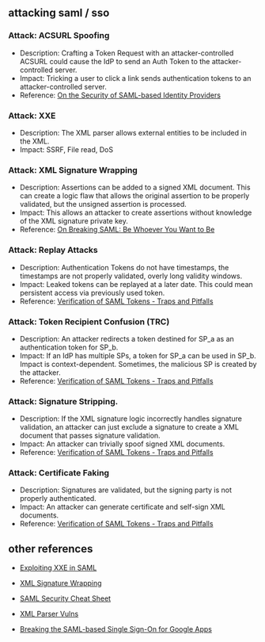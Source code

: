 ## attacking saml / sso

### Attack: ACSURL Spoofing
* Description: Crafting a Token Request with an attacker-controlled ACSURL could cause the IdP to send an Auth Token to the attacker-controlled server.
* Impact: Tricking a user to click a link sends authentication tokens to an attacker-controlled server.
* Reference: [On the Security of SAML-based Identity Providers](https://web-in-security.blogspot.com/2015/04/on-security-of-saml-based-identity.html)

### Attack: XXE
* Description: The XML parser allows external entities to be included in the XML.
* Impact: SSRF, File read, DoS

### Attack: XML Signature Wrapping
* Description: Assertions can be added to a signed XML document. This can create a logic flaw that allows the original assertion to be properly validated, but the unsigned assertion is processed.
* Impact: This allows an attacker to create assertions without knowledge of the XML signature private key.
* Reference: [On Breaking SAML: Be Whoever You Want to Be](https://www.nds.rub.de/media/nds/veroeffentlichungen/2012/08/22/BreakingSAML_3.pdf)

### Attack: Replay Attacks
* Description: Authentication Tokens do not have timestamps, the timestamps are not properly validated, overly long validity windows.
* Impact: Leaked tokens can be replayed at a later date. This could mean persistent access via previously used token.
* Reference: [Verification of SAML Tokens - Traps and Pitfalls](https://web-in-security.blogspot.com/2014/10/verification-of-saml-tokens-traps-and.html)

### Attack: Token Recipient Confusion (TRC)
* Description: An attacker redirects a token destined for SP_a as an authentication token for SP_b.
* Impact: If an IdP has multiple SPs, a token for SP_a can be used in SP_b. Impact is context-dependent. Sometimes, the malicious SP is created by the attacker.
* Reference: [Verification of SAML Tokens - Traps and Pitfalls](https://web-in-security.blogspot.com/2014/10/verification-of-saml-tokens-traps-and.html)

### Attack: Signature Stripping.
* Description: If the XML signature logic incorrectly handles signature validation, an attacker can just exclude a signature to create a XML document that passes signature validation.
* Impact: An attacker can trivially spoof signed XML documents.
* Reference: [Verification of SAML Tokens - Traps and Pitfalls](https://web-in-security.blogspot.com/2014/10/verification-of-saml-tokens-traps-and.html)

### Attack: Certificate Faking
* Description: Signatures are validated, but the signing party is not properly authenticated.
* Impact: An attacker can generate certificate and self-sign XML documents.
* Reference: [Verification of SAML Tokens - Traps and Pitfalls](https://web-in-security.blogspot.com/2014/10/verification-of-saml-tokens-traps-and.html)

## other references

* [Exploiting XXE in SAML](https://web-in-security.blogspot.com/2014/11/detecting-and-exploiting-xxe-in-saml.html)

* [XML Signature Wrapping](https://www.usenix.org/system/files/conference/usenixsecurity12/sec12-final91.pdf) 

* [SAML Security Cheat Sheet](https://www.owasp.org/index.php/SAML_Security_Cheat_Sheet)

* [XML Parser Vulns](https://www.usenix.org/system/files/conference/woot16/woot16-paper-spath.pdf) 

* [Breaking the SAML-based Single Sign-On for Google Apps](http://www.avantssar.eu/pdf/publications/saml-sso.pdf)
